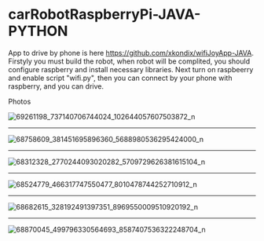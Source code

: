 # carRobotRaspberryPi-JAVA-PYTHON

App to drive by phone is here https://github.com/xkondix/wifiJoyApp-JAVA.
Firstyly you must build the robot, when robot will be complited, you should configure raspberry and install necessary libraries.
Next turn on raspbeerry and enable script "wifi.py", then you can connect by your phone with raspberry, and you can drive.

Photos

![69261198_737140706744024_102644057607503872_n](https://user-images.githubusercontent.com/52525583/63451300-30f9ac80-c444-11e9-9d08-738a518524cb.jpg)

----------------------------------------------------------------------------------------------------------------------------------------

![68758609_381451695896360_5688980536295424000_n](https://user-images.githubusercontent.com/52525583/63451305-322ad980-c444-11e9-82f9-585aa4db54ed.jpg)

----------------------------------------------------------------------------------------------------------------------------------------

![68312328_2770244093020282_5709729626381615104_n](https://user-images.githubusercontent.com/52525583/63451310-348d3380-c444-11e9-9896-aa34f35dfb88.jpg)

----------------------------------------------------------------------------------------------------------------------------------------

![68524779_466317747550477_8010478744252710912_n](https://user-images.githubusercontent.com/52525583/63451315-36ef8d80-c444-11e9-839b-52d853cf9054.jpg)

----------------------------------------------------------------------------------------------------------------------------------------

![68682615_328192491397351_8969550009510920192_n](https://user-images.githubusercontent.com/52525583/63451320-38b95100-c444-11e9-96af-31c99ede98c8.jpg)

----------------------------------------------------------------------------------------------------------------------------------------

![68870045_499796330564693_8587407536322248704_n](https://user-images.githubusercontent.com/52525583/63451322-39ea7e00-c444-11e9-80bb-1dc4793a4c1f.jpg)
